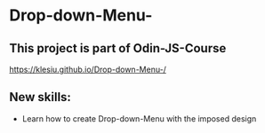 # Drop-down-Menu-
## This project is part of Odin-JS-Course
https://klesiu.github.io/Drop-down-Menu-/
## New skills:
- Learn how to create Drop-down-Menu with the imposed design
